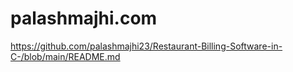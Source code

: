 # palashmajhi.com
https://github.com/palashmajhi23/Restaurant-Billing-Software-in-C-/blob/main/README.md
